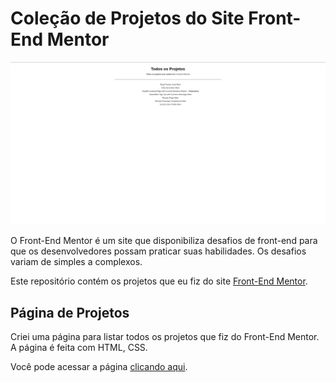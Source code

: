 # Coleção de Projetos do Site Front-End Mentor

![Front-End Mentor](Captura%20de%20tela%20de%202024-05-06%2012-16-26.png)

O Front-End Mentor é um site que disponibiliza desafios de front-end para que os desenvolvedores possam praticar suas habilidades. Os desafios variam de simples a complexos.

Este repositório contém os projetos que eu fiz do site [Front-End Mentor](https://www.frontendmentor.io/).

## Página de Projetos

Criei uma página para listar todos os projetos que fiz do Front-End Mentor. A página é feita com HTML, CSS.

Você pode acessar a página [clicando aqui](https://ruan-moraes.github.io/Frontend-Mentor_Challenges/).
